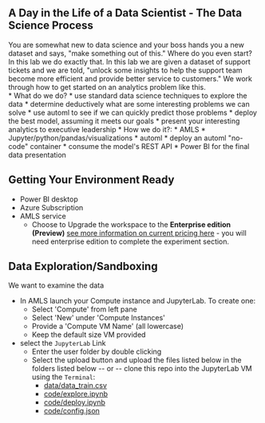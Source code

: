 ## A Day in the Life of a Data Scientist  - The Data Science Process

You are somewhat new to data science and your boss hands you a new dataset and says, "make something out of this."  Where do you even start?  In this lab we do exactly that.  In this lab we are given a dataset of support tickets and we are told, "unlock some insights to help the support team become more efficient and provide better service to customers."  We work through how to get started on an analytics problem like this.  
    * What do we do?
      * use standard data science techniques to explore the data
      * determine deductively what are some interesting problems we can solve
      * use automl to see if we can quickly predict those problems
      * deploy the best model, assuming it meets our goals
      * present your interesting analytics to executive leadership
    * How we do it?:
      * AMLS
      * Jupyter/python/pandas/visualizations
      * automl
      * deploy an automl "no-code" container
      * consume the model's REST API 
      * Power BI for the final data presentation


## Getting Your Environment Ready

* Power BI desktop
* Azure Subscription
* AMLS service
  * Choose to Upgrade the workspace to the **Enterprise edition (Preview)** [see more information on current pricing here](https://azure.microsoft.com/en-us/pricing/details/machine-learning/) - you will need enterprise edition to complete the experiment section.

## Data Exploration/Sandboxing

We want to examine the data

* In AMLS launch your Compute instance and JupyterLab.  To create one:
    * Select 'Compute' from left pane
    * Select 'New' under 'Compute Instances'
    * Provide a 'Compute VM Name' (all lowercase)
    * Keep the default size VM provided
* select the `JupyterLab` Link
    * Enter the user folder by double clicking
    * Select the upload button and upload the files listed below in the folders listed below -- or -- clone this repo into the JupyterLab VM using the `Terminal`:
        * [data/data_train.csv](data/data_train.csv)
        * [code/explore.ipynb](code/explore.ipynb)
        * [code/deploy.ipynb](code/deploy.ipynb)
        * [code/config.json](code/config.json)


